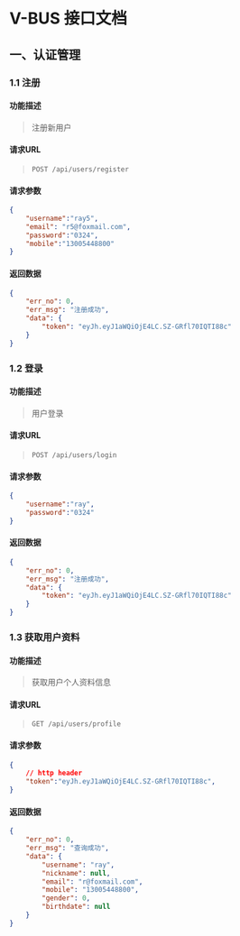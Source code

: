 # V-BUS 接口文档

## 一、认证管理

### 1.1 注册

#### 功能描述

> 注册新用户

#### 请求URL

> `POST /api/users/register`

#### 请求参数

```json
{
	"username":"ray5",
    "email": "r5@foxmail.com",
    "password":"0324",
    "mobile":"13005448800"
}
```

#### 返回数据

```json
{
    "err_no": 0,
    "err_msg": "注册成功",
    "data": {
        "token": "eyJh.eyJ1aWQiOjE4LC.SZ-GRfl70IQTI88c"
    }
}
```

### 1.2 登录

#### 功能描述

> 用户登录

#### 请求URL

> `POST /api/users/login`

#### 请求参数

```json
{
	"username":"ray",
    "password":"0324"
}
```

#### 返回数据

```json
{
    "err_no": 0,
    "err_msg": "注册成功",
    "data": {
        "token": "eyJh.eyJ1aWQiOjE4LC.SZ-GRfl70IQTI88c"
    }
}
```


### 1.3 获取用户资料

#### 功能描述

> 获取用户个人资料信息

#### 请求URL

> `GET /api/users/profile`

#### 请求参数

```json
{
    // http header
	"token":"eyJh.eyJ1aWQiOjE4LC.SZ-GRfl70IQTI88c",
}
```

#### 返回数据

```json
{
    "err_no": 0,
    "err_msg": "查询成功",
    "data": {
        "username": "ray",
        "nickname": null,
        "email": "r@foxmail.com",
        "mobile": "13005448800",
        "gender": 0,
        "birthdate": null
    }
}
```
